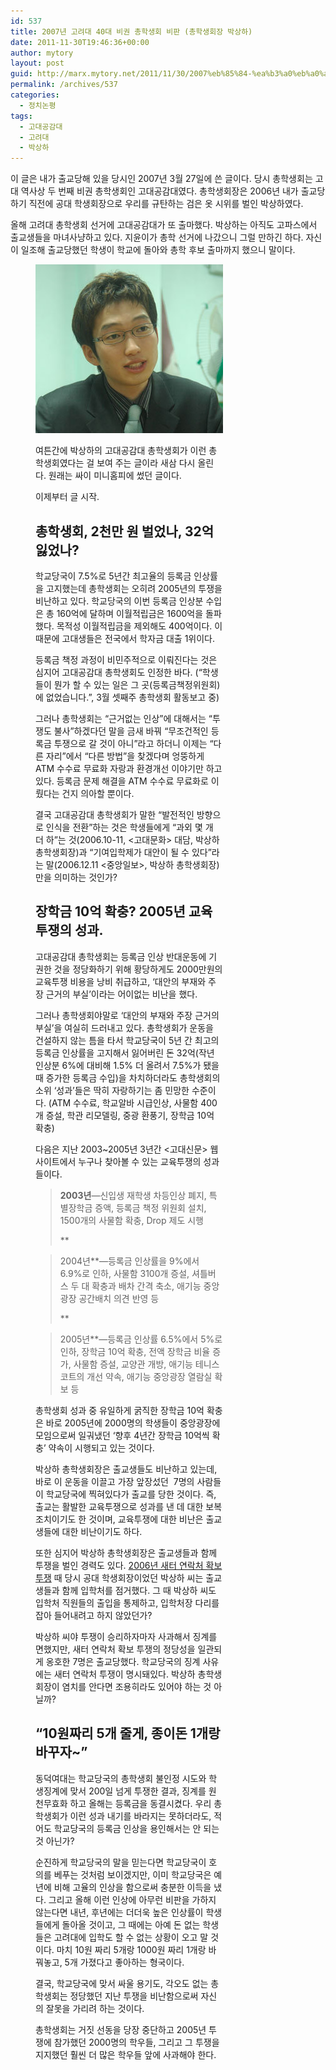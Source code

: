 ```yaml
---
id: 537
title: 2007년 고려대 40대 비권 총학생회 비판 (총학생회장 박상하)
date: 2011-11-30T19:46:36+00:00
author: mytory
layout: post
guid: http://marx.mytory.net/2011/11/30/2007%eb%85%84-%ea%b3%a0%eb%a0%a4%eb%8c%80-40%eb%8c%80-%eb%b9%84%ea%b6%8c-%ec%b4%9d%ed%95%99%ec%83%9d%ed%9a%8c-%eb%b9%84%ed%8c%90-%ec%b4%9d%ed%95%99%ec%83%9d%ed%9a%8c%ec%9e%a5-%eb%b0%95%ec%83%81/
permalink: /archives/537
categories:
  - 정치논평
tags:
  - 고대공감대
  - 고려대
  - 박상하
---
```

이 글은 내가 출교당해 있을 당시인 2007년 3월 27일에 쓴 글이다. 당시 총학생회는 고대 역사상 두 번째 비권 총학생회인 고대공감대였다. 총학생회장은 2006년 내가 출교당하기 직전에 공대 학생회장으로 우리를 규탄하는 검은 옷 시위를 벌인 박상하였다.

올해 고려대 총학생회 선거에 고대공감대가 또 출마했다. 박상하는 아직도 고파스에서 출교생들을 마녀사냥하고 있다. 지윤이가 총학 선거에 나갔으니 그럴 만하긴 하다. 자신이 일조해 출교당했던 학생이 학교에 돌아와 총학 후보 출마까지 했으니 말이다.<figure style="width: 300px" class="wp-caption aligncenter">

![2007년 고대 총학생회장 박상하. 고대신문에서 퍼왔다.](/wp-content/uploads/1/cfile25.uf.1110124B4ED68800183B66.jpg)

여튼간에 박상하의 고대공감대 총학생회가 이런 총학생회였다는 걸 보여 주는 글이라 새삼 다시 올린다. 원래는 싸이 미니홈피에 썼던 글이다.

이제부터 글 시작.

## 총학생회, 2천만 원 벌었나, 32억 잃었나?

학교당국이 7.5%로 5년간 최고율의 등록금 인상률을 고지했는데 총학생회는 오히려 2005년의 투쟁을 비난하고 있다. 학교당국의 이번 등록금 인상분 수입은 총 160억에 달하며 이월적립금은 1600억을 돌파했다. 목적성 이월적립금을 제외해도 400억이다. 이 때문에 고대생들은 전국에서 학자금 대출 1위이다.

등록금 책정 과정이 비민주적으로 이뤄진다는 것은 심지어 고대공감대 총학생회도 인정한 바다. (“학생들이 뭔가 할 수 있는 일은 그 곳(등록금책정위원회)에 없었습니다.”, 3월 셋째주 총학생회 활동보고 중)

그러나 총학생회는 “근거없는 인상”에 대해서는 “투쟁도 불사”하겠다던 말을 금새 바꿔 “무조건적인 등록금 투쟁으로 갈 것이 아니”라고 하더니 이제는 “다른 자리”에서 “다른 방법”을 찾겠다며 엉뚱하게 ATM 수수료 무료화 자랑과 환경개선 이야기만 하고 있다. 등록금 문제 해결을 ATM 수수료 무료화로 이뤘다는 건지 의아할 뿐이다.

결국 고대공감대 총학생회가 말한 “발전적인 방향으로 인식을 전환”하는 것은 학생들에게 “과외 몇 개 더 하”는 것(2006.10-11, &lt;고대문화&gt; 대담, 박상하 총학생회장)과 “기여입학제가 대안이 될 수 있다”라는 말(2006.12.11 &lt;중앙일보&gt;, 박상하 총학생회장)만을 의미하는 것인가?

## 장학금 10억 확충? 2005년 교육투쟁의 성과.

고대공감대 총학생회는 등록금 인상 반대운동에 기권한 것을 정당화하기 위해 황당하게도 2000만원의 교육투쟁 비용을 낭비 취급하고, ‘대안의 부재와 주장 근거의 부실’이라는 어이없는 비난을 했다.

그러나 총학생회야말로 ‘대안의 부재와 주장 근거의 부실’을 여실히 드러내고 있다. 총학생회가 운동을 건설하지 않는 틈을 타서 학교당국이 5년 간 최고의 등록금 인상률을 고지해서 잃어버린 돈 32억(작년 인상분 6%에 대비해 1.5% 더 올려서 7.5%가 됐을 때 증가한 등록금 수입)을 차치하더라도 총학생회의 소위 ‘성과’들은 딱히 자랑하기는 좀 민망한 수준이다. (ATM 수수료, 학교알바 시급인상, 사물함 400개 증설, 학관 리모델링, 중광 환풍기, 장학금 10억 확충)

다음은 지난 2003~2005년 3년간 &lt;고대신문&gt; 웹사이트에서 누구나 찾아볼 수 있는 교육투쟁의 성과들이다.

> **2003년**―신입생 재학생 차등인상 폐지, 특별장학금 증액, 등록금 책정 위원회 설치, 1500개의 사물함 확충, Drop 제도 시행
> 
> **
	  
> 2004년**―등록금 인상률을 9%에서 6.9%로 인하, 사물함 3100개 증설, 셔틀버스 두 대 확충과 배차 간격 축소, 애기능 중앙광장 공간배치 의견 반영 등
> 
> **
	  
> 2005년**―등록금 인상률 6.5%에서 5%로 인하, 장학금 10억 확충, 전액 장학금 비율 증가, 사물함 증설, 교양관 개방, 애기능 테니스 코트의 개선 약속, 애기능 중앙광장 열람실 확보 등

총학생회 성과 중 유일하게 굵직한 장학금 10억 확충은 바로 2005년에 2000명의 학생들이 중앙광장에 모임으로써 일궈냈던 ‘향후 4년간 장학금 10억씩 확충’ 약속이 시행되고 있는 것이다.

박상하 총학생회장은 출교생들도 비난하고 있는데, 바로 이 운동을 이끌고 가장 앞장섰던&nbsp; 7명의 사람들이 학교당국에 찍혀있다가 출교를 당한 것이다. 즉, 출교는 활발한 교육투쟁으로 성과를 낸 데 대한 보복조치이기도 한 것이며, 교육투쟁에 대한 비난은 출교생들에 대한 비난이기도 하다.

또한 심지어 박상하 총학생회장은 출교생들과 함께 투쟁을 벌인 경력도 있다. <a href="http://youtu.be/ubZ0JYAhNXg" target="_self" title="[http://youtu.be/ubZ0JYAhNXg]로 이동합니다.">2006년 새터 연락처 확보 투쟁</a> 때 당시 공대 학생회장이었던 박상하 씨는 출교생들과 함께 입학처를 점거했다. 그 때 박상하 씨도 입학처 직원들의 출입을 통제하고, 입학처장 다리를 잡아 들어내려고 하지 않았던가?

박상하 씨야 투쟁이 승리하자마자 사과해서 징계를 면했지만, 새터 연락처 확보 투쟁의 정당성을 일관되게 옹호한 7명은 출교당했다. 학교당국의 징계 사유에는 새터 연락처 투쟁이 명시돼있다. 박상하 총학생회장이 염치를 안다면 조용히라도 있어야 하는 것 아닐까?

## “10원짜리 5개 줄게, 종이돈 1개랑 바꾸자~”

동덕여대는 학교당국의 총학생회 불인정 시도와 학생징계에 맞서 200일 넘게 투쟁한 결과, 징계를 원천무효화 하고 올해는 등록금을 동결시켰다. 우리 총학생회가 이런 성과 내기를 바라지는 못하더라도, 적어도 학교당국의 등록금 인상을 용인해서는 안 되는 것 아닌가?

순진하게 학교당국의 말을 믿는다면 학교당국이 호의를 베푸는 것처럼 보이겠지만, 이미 학교당국은 예년에 비해 고율의 인상을 함으로써 충분한 이득을 냈다. 그리고 올해 이런 인상에 아무런 비판을 가하지 않는다면 내년, 후년에는 더더욱 높은 인상률이 학생들에게 돌아올 것이고, 그 때에는 아예 돈 없는 학생들은 고려대에 입학도 할 수 없는 상황이 오고 말 것이다. 마치 10원 짜리 5개랑 1000원 짜리 1개랑 바꿔놓고, 5개 가졌다고 좋아하는 형국이다.

결국, 학교당국에 맞서 싸울 용기도, 각오도 없는 총학생회는 정당했던 지난 투쟁을 비난함으로써 자신의 잘못을 가리려 하는 것이다.

총학생회는 거짓 선동을 당장 중단하고 2005년 투쟁에 참가했던 2000명의 학우들, 그리고 그 투쟁을 지지했던 훨씬 더 많은 학우들 앞에 사과해야 한다.